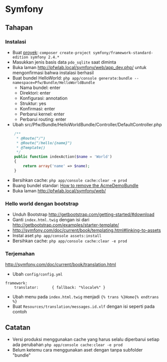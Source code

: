 # Symfony

## Tahapan

### Instalasi

- Buat [proyek](http://symfony.com/doc/current/book/installation.html): ```composer create-project symfony/framework-standard-edition symfony 2.4.*```
- Masukkan jenis basis data `pdo_sqlite` saat diminta
- Buka laman http://pfwlab.local/symfony/web/app_dev.php/ untuk mengonfirmasi bahwa instalasi berhasil
- Buat bundel HelloWorld: ```php app/console generate:bundle --namespace=Pfw/Bundle/HelloWorldBundle```
    - Nama bundel: enter
    - Direktori: enter
    - Konfigurasi: annotation
    - Struktur: yes
    - Konfirmasi: enter
    - Perbarui kernel: enter
    - Perbarui routing: enter
- Ubah src/Pfw/Bundle/HelloWorldBundle/Controller/DefaultController.php
```php
    /**
     * @Route("/")
     * @Route("/hello/{name}")
     * @Template()
     */
    public function indexAction($name = 'World')
    {
        return array('name' => $name);
    }
```
- Bersihkan cache: ```php app/console cache:clear -e prod```
- Buang bundel standar: [How to remove the AcmeDemoBundle](http://symfony.com/doc/current/cookbook/bundles/remove.html)
- Buka laman http://pfwlab.local/symfony/web/

### Hello world dengan bootstrap

- Unduh Bootstrap http://getbootstrap.com/getting-started/#download
- Ganti `index.html.twig` dengan isi dari http://getbootstrap.com/examples/starter-template/
- http://symfony.com/doc/current/book/templating.html#linking-to-assets
- Instal aset ```php app/console assets:install```
- Bersihkan cache: ```php app/console cache:clear -e prod```

### Terjemahan

http://symfony.com/doc/current/book/translation.html

- Ubah `config/config.yml`

```
framework:
    translator:      { fallback: "%locale%" }
```

- Ubah menu pada `index.html.twig` menjadi `{% trans %}Home{% endtrans %}`
- Buat `Resources/translation/messages.id.xlf` dengan isi seperti pada contoh

## Catatan

- Versi produksi menggunakan cache yang harus selalu diperbarui setiap ada perubahan ```php app/console cache:clear -e prod```
- Belum ketemu cara menggunakan aset dengan tanpa subfolder "bundle"
